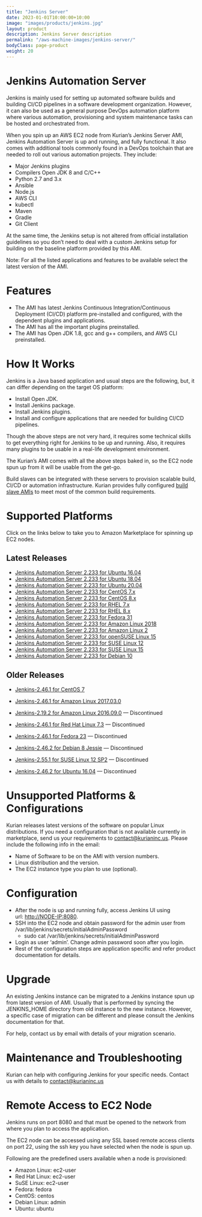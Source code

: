 ```yaml
---
title: "Jenkins Server"
date: 2023-01-01T10:00:00+10:00
image: "images/products/jenkins.jpg"
layout: product
description: Jenkins Server description
permalink: "/aws-machine-images/jenkins-server/"
bodyClass: page-product
weight: 20
---
```


Jenkins Automation Server
=========================

Jenkins is mainly used for setting up automated software builds and building CI/CD pipelines in a software development organization. However, it can also be used as a general purpose DevOps automation platform where various automation, provisioning and system maintenance tasks can be hosted and orchestrated from.

When you spin up an AWS EC2 node from Kurian’s Jenkins Server AMI, Jenkins Automation Server is up and running, and fully functional. It also comes with additional tools commonly found in a DevOps toolchain that are needed to roll out various automation projects. They include:

*   Major Jenkins plugins
*   Compilers Open JDK 8 and C/C++
*   Python 2.7 and 3.x
*   Ansible
*   Node.js
*   AWS CLI
*   kubectl
*   Maven
*   Gradle
*   Git Client

At the same time, the Jenkins setup is not altered from official installation guidelines so you don’t need to deal with a custom Jenkins setup for building on the baseline platform provided by this AMI.

Note: For all the listed applications and features to be available select the latest version of the AMI.

[](https://github.com/kurianinc/ami-pub/wiki/Jenkins-2.x-AMI-by-Kurian#features)Features
========================================================================================

*   The AMI has latest Jenkins Continuous Integration/Continuous Deployment (CI/CD) platform pre-installed and configured, with the dependent plugins and applications.
*   The AMI has all the important plugins preinstalled.
*   The AMI has Open JDK 1.8, gcc and g++ compilers, and AWS CLI preinstalled.

[](https://github.com/kurianinc/ami-pub/wiki/Jenkins-2.x-AMI-by-Kurian#how-it-works)How It Works
================================================================================================

Jenkins is a Java based application and usual steps are the following, but, it can differ depending on the target OS platform:

*   Install Open JDK.
*   Install Jenkins package.
*   Install Jenkins plugins.
*   Install and configure applications that are needed for building CI/CD pipelines.

Though the above steps are not very hard, it requires some technical skills to get everything right for Jenkins to be up and running. Also, it requires many plugins to be usable in a real-life development environment.

The Kurian’s AMI comes with all the above steps baked in, so the EC2 node spun up from it will be usable from the get-go.

Build slaves can be integrated with these servers to provision scalable build, CI/CD or automation infrastructure. Kurian provides fully configured [build slave AMIs](https://github.com/kurianinc/ami-pub/wiki/Jenkins-Build-Slave-AMI-by-Kurian) to meet most of the common build requirements.

[](https://github.com/kurianinc/ami-pub/wiki/Jenkins-2.x-AMI-by-Kurian#supported-platforms)Supported Platforms
==============================================================================================================

Click on the links below to take you to Amazon Marketplace for spinning up EC2 nodes.

[](https://github.com/kurianinc/ami-pub/wiki/Jenkins-2.x-AMI-by-Kurian#latest-releases)Latest Releases
------------------------------------------------------------------------------------------------------

*   [Jenkins Automation Server 2.233 for Ubuntu 16.04](https://aws.amazon.com/marketplace/pp/B087XYGW9T?ref=_ptnr_amidoc_github)
*   [Jenkins Automation Server 2.233 for Ubuntu 18.04](https://aws.amazon.com/marketplace/pp/B087XD6GV6?ref=_ptnr_amidoc_github)
*   [Jenkins Automation Server 2.233 for Ubuntu 20.04](https://aws.amazon.com/marketplace/pp/prodview-cpiswc743jbaa?sr=0-2&ref_=beagle&applicationId=AWSMPContessa)
*   [Jenkins Automation Server 2.233 for CentOS 7.x](https://aws.amazon.com/marketplace/pp/B087KKKD4G?ref=_ptnr_amidoc_github)
*   [Jenkins Automation Server 2.233 for CentOS 8.x](https://aws.amazon.com/marketplace/pp/B088KRDVCJ?ref=_ptnr_amidoc_github)
*   [Jenkins Automation Server 2.233 for RHEL 7.x](https://aws.amazon.com/marketplace/pp/B087GXLZ5S?ref=_ptnr_amidoc_github)
*   [Jenkins Automation Server 2.233 for RHEL 8.x](https://aws.amazon.com/marketplace/pp/B087XVGKNF?ref=_ptnr_amidoc_github)
*   [Jenkins Automation Server 2.233 for Fedora 31](https://aws.amazon.com/marketplace/pp/B087GWDZZ6?ref=_ptnr_amidoc_github)
*   [Jenkins Automation Server 2.233 for Amazon Linux 2018](https://aws.amazon.com/marketplace/pp/B087XC46VM?ref=_ptnr_amidoc_github)
*   [Jenkins Automation Server 2.233 for Amazon Linux 2](https://aws.amazon.com/marketplace/pp/B087XCWY7M?ref=_ptnr_amidoc_github)
*   [Jenkins Automation Server 2.233 for openSUSE Linux 15](https://aws.amazon.com/marketplace/pp/B0881VC3WV?ref=_ptnr_amidoc_github)
*   [Jenkins Automation Server 2.233 for SUSE Linux 12](https://aws.amazon.com/marketplace/pp/B087XCBFH6?ref=_ptnr_amidoc_github)
*   [Jenkins Automation Server 2.233 for SUSE Linux 15](https://aws.amazon.com/marketplace/pp/B087XWNRZG?ref=_ptnr_amidoc_github)
*   [Jenkins Automation Server 2.233 for Debian 10](https://aws.amazon.com/marketplace/pp/B087XDGMP3?ref=_ptnr_amidoc_github)

[](https://github.com/kurianinc/ami-pub/wiki/Jenkins-2.x-AMI-by-Kurian#older-releases)Older Releases
----------------------------------------------------------------------------------------------------

*   [Jenkins-2.46.1 for CentOS 7](https://aws.amazon.com/marketplace/pp/B071J97823/ref=_ptnr_amidoc_github)
    
*   [Jenkins-2.46.1 for Amazon Linux 2017.03.0](https://aws.amazon.com/marketplace/pp/B072JHMYGB/ref=_ptnr_amidoc_github)
    
*   [Jenkins-2.19.2 for Amazon Linux 2016.09.0](https://aws.amazon.com/marketplace/pp/B01MXMY5Z0/ref=_ptnr_amidoc_github) — Discontinued
    
*   [Jenkins-2.46.1 for Red Hat Linux 7.3](https://aws.amazon.com/marketplace/pp/B071FPCBTZ/ref=_ptnr_amidoc_github) — Discontinued
    
*   [Jenkins-2.46.1 for Fedora 23](https://aws.amazon.com/marketplace/pp/B072M3G9PK/ref=_ptnr_amidoc_github) — Discontinued
    
*   [Jenkins-2.46.2 for Debian 8 Jessie](https://aws.amazon.com/marketplace/pp/B071FPC4TW/ref=_ptnr_amidoc_github) — Discontinued
    
*   [Jenkins-2.55.1 for SUSE Linux 12 SP2](https://aws.amazon.com/marketplace/pp/B072F75PP1/ref_=_ptnr_amidoc_github) — Discontinued
    
*   [Jenkins-2.46.2 for Ubuntu 16.04](https://aws.amazon.com/marketplace/pp/B072PZVZFF/ref=_ptnr_amidoc_github) — Discontinued
    

[](https://github.com/kurianinc/ami-pub/wiki/Jenkins-2.x-AMI-by-Kurian#unsupported-platforms--configurations)Unsupported Platforms & Configurations
===================================================================================================================================================

Kurian releases latest versions of the software on popular Linux distributions. If you need a configuration that is not available currently in marketplace, send us your requirements to [contact@kurianinc.us](mailto:contact@kurianinc.us). Please include the following info in the email:

*   Name of Software to be on the AMI with version numbers.
*   Linux distribution and the version.
*   The EC2 instance type you plan to use (optional).

[](https://github.com/kurianinc/ami-pub/wiki/Jenkins-2.x-AMI-by-Kurian#configuration)Configuration
==================================================================================================

*   After the node is up and running fully, access Jenkins UI using url: [http://NODE-IP:8080](http://node-ip:8080/).
*   SSH into the EC2 node and obtain password for the admin user from /var/lib/jenkins/secrets/initialAdminPassword
    *   sudo cat /var/lib/jenkins/secrets/initialAdminPassword
*   Login as user ‘admin’. Change admin password soon after you login.
*   Rest of the configuration steps are application specific and refer product documentation for details.

[](https://github.com/kurianinc/ami-pub/wiki/Jenkins-2.x-AMI-by-Kurian#upgrade)Upgrade
======================================================================================

An existing Jenkins instance can be migrated to a Jenkins instance spun up from latest version of AMI. Usually that is performed by syncing the JENKINS\_HOME directory from old instance to the new instance. However, a specific case of migration can be different and please consult the Jenkins documentation for that.

For help, contact us by email with details of your migration scenario.

[](https://github.com/kurianinc/ami-pub/wiki/Jenkins-2.x-AMI-by-Kurian#maintenance-and-troubleshooting)Maintenance and Troubleshooting
======================================================================================================================================

Kurian can help with configuring Jenkins for your specific needs. Contact us with details to [contact@kurianinc.us](mailto:contact@kurianinc.us)

[](https://github.com/kurianinc/ami-pub/wiki/Jenkins-2.x-AMI-by-Kurian#remote-access-to-ec2-node)Remote Access to EC2 Node
==========================================================================================================================

Jenkins runs on port 8080 and that must be opened to the network from where you plan to access the application.

The EC2 node can be accessed using any SSL based remote access clients on port 22, using the ssh key you have selected when the node is spun up.

Following are the predefined users available when a node is provisioned:

*   Amazon Linux: ec2-user
*   Red Hat Linux: ec2-user
*   SuSE Linux: ec2-user
*   Fedora: fedora
*   CentOS: centos
*   Debian Linux: admin
*   Ubuntu: ubuntu
